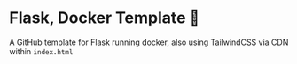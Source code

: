 # Flask, Docker Template 🐳

A GitHub template for Flask running docker, also using TailwindCSS via CDN within `index.html`
